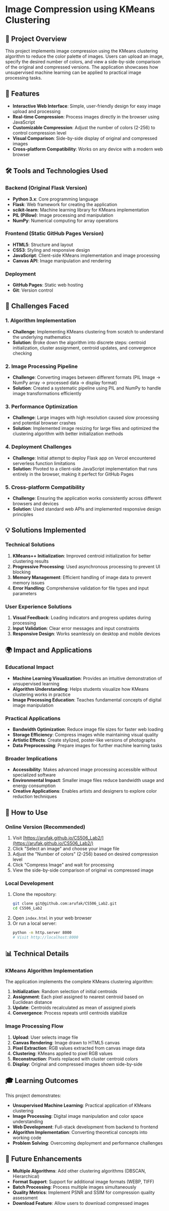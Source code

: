 # Image Compression using KMeans Clustering

## 🎯 Project Overview

This project implements image compression using the KMeans clustering algorithm to reduce the color palette of images. Users can upload an image, specify the desired number of colors, and view a side-by-side comparison of the original and compressed versions. The application showcases how unsupervised machine learning can be applied to practical image processing tasks.

## 🌟 Features

- **Interactive Web Interface**: Simple, user-friendly design for easy image upload and processing
- **Real-time Compression**: Process images directly in the browser using JavaScript
- **Customizable Compression**: Adjust the number of colors (2-256) to control compression level
- **Visual Comparison**: Side-by-side display of original and compressed images
- **Cross-platform Compatibility**: Works on any device with a modern web browser

## 🛠️ Tools and Technologies Used

### Backend (Original Flask Version)
- **Python 3.x**: Core programming language
- **Flask**: Web framework for creating the application
- **scikit-learn**: Machine learning library for KMeans implementation
- **PIL (Pillow)**: Image processing and manipulation
- **NumPy**: Numerical computing for array operations

### Frontend (Static GitHub Pages Version)
- **HTML5**: Structure and layout
- **CSS3**: Styling and responsive design
- **JavaScript**: Client-side KMeans implementation and image processing
- **Canvas API**: Image manipulation and rendering

### Deployment
- **GitHub Pages**: Static web hosting
- **Git**: Version control

## 🚧 Challenges Faced

### 1. **Algorithm Implementation**
- **Challenge**: Implementing KMeans clustering from scratch to understand the underlying mathematics
- **Solution**: Broke down the algorithm into discrete steps: centroid initialization, cluster assignment, centroid updates, and convergence checking

### 2. **Image Processing Pipeline**
- **Challenge**: Converting images between different formats (PIL Image → NumPy array → processed data → display format)
- **Solution**: Created a systematic pipeline using PIL and NumPy to handle image transformations efficiently

### 3. **Performance Optimization**
- **Challenge**: Large images with high resolution caused slow processing and potential browser crashes
- **Solution**: Implemented image resizing for large files and optimized the clustering algorithm with better initialization methods

### 4. **Deployment Challenges**
- **Challenge**: Initial attempt to deploy Flask app on Vercel encountered serverless function limitations
- **Solution**: Pivoted to a client-side JavaScript implementation that runs entirely in the browser, making it perfect for GitHub Pages

### 5. **Cross-platform Compatibility**
- **Challenge**: Ensuring the application works consistently across different browsers and devices
- **Solution**: Used standard web APIs and implemented responsive design principles

## 💡 Solutions Implemented

### Technical Solutions
1. **KMeans++ Initialization**: Improved centroid initialization for better clustering results
2. **Progressive Processing**: Used asynchronous processing to prevent UI blocking
3. **Memory Management**: Efficient handling of image data to prevent memory issues
4. **Error Handling**: Comprehensive validation for file types and input parameters

### User Experience Solutions
1. **Visual Feedback**: Loading indicators and progress updates during processing
2. **Input Validation**: Clear error messages and input constraints
3. **Responsive Design**: Works seamlessly on desktop and mobile devices

## 🌍 Impact and Applications

### Educational Impact
- **Machine Learning Visualization**: Provides an intuitive demonstration of unsupervised learning
- **Algorithm Understanding**: Helps students visualize how KMeans clustering works in practice
- **Image Processing Education**: Teaches fundamental concepts of digital image manipulation

### Practical Applications
- **Bandwidth Optimization**: Reduce image file sizes for faster web loading
- **Storage Efficiency**: Compress images while maintaining visual quality
- **Artistic Effects**: Create stylized, poster-like versions of photographs
- **Data Preprocessing**: Prepare images for further machine learning tasks

### Broader Implications
- **Accessibility**: Makes advanced image processing accessible without specialized software
- **Environmental Impact**: Smaller image files reduce bandwidth usage and energy consumption
- **Creative Applications**: Enables artists and designers to explore color reduction techniques

## 🚀 How to Use

### Online Version (Recommended)
1. Visit [https://arufak.github.io/CS506_Lab2/](https://arufak.github.io/CS506_Lab2/)
2. Click "Select an image" and choose your image file
3. Adjust the "Number of colors" (2-256) based on desired compression level
4. Click "Compress Image" and wait for processing
5. View the side-by-side comparison of original vs compressed image

### Local Development
1. Clone the repository:
   ```bash
   git clone git@github.com:arufak/CS506_Lab2.git
   cd CS506_Lab2
   ```
2. Open `index.html` in your web browser
3. Or run a local server:
   ```bash
   python -m http.server 8000
   # Visit http://localhost:8000
   ```

## 📊 Technical Details

### KMeans Algorithm Implementation
The application implements the complete KMeans clustering algorithm:
1. **Initialization**: Random selection of initial centroids
2. **Assignment**: Each pixel assigned to nearest centroid based on Euclidean distance
3. **Update**: Centroids recalculated as mean of assigned pixels
4. **Convergence**: Process repeats until centroids stabilize

### Image Processing Flow
1. **Upload**: User selects image file
2. **Canvas Rendering**: Image drawn to HTML5 canvas
3. **Pixel Extraction**: RGB values extracted from canvas image data
4. **Clustering**: KMeans applied to pixel RGB values
5. **Reconstruction**: Pixels replaced with cluster centroid colors
6. **Display**: Original and compressed images shown side-by-side

## 🎓 Learning Outcomes

This project demonstrates:
- **Unsupervised Machine Learning**: Practical application of KMeans clustering
- **Image Processing**: Digital image manipulation and color space understanding
- **Web Development**: Full-stack development from backend to frontend
- **Algorithm Implementation**: Converting theoretical concepts into working code
- **Problem Solving**: Overcoming deployment and performance challenges

## 📝 Future Enhancements

- **Multiple Algorithms**: Add other clustering algorithms (DBSCAN, Hierarchical)
- **Format Support**: Support for additional image formats (WEBP, TIFF)
- **Batch Processing**: Process multiple images simultaneously
- **Quality Metrics**: Implement PSNR and SSIM for compression quality assessment
- **Download Feature**: Allow users to download compressed images

